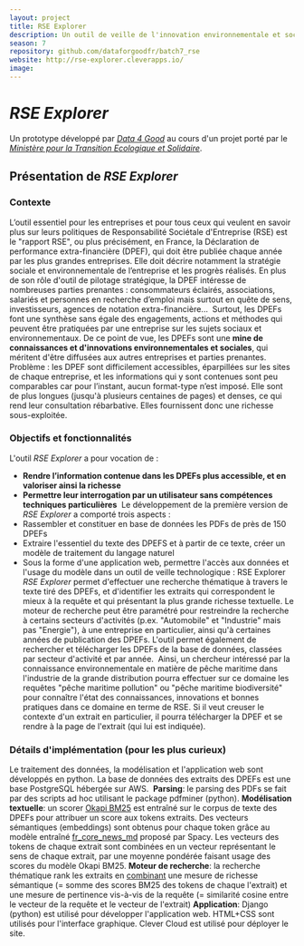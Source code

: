 ```yaml
---
layout: project
title: RSE Explorer
description: Un outil de veille de l'innovation environnementale et sociale, basé sur l'exploitation des rapports RSE de grandes entreprises françaises.
season: 7
repository: github.com/dataforgoodfr/batch7_rse
website: http://rse-explorer.cleverapps.io/
image: 
---
```


# *RSE Explorer*
Un prototype développé par *[Data 4 Good](https://dataforgood.fr/)* au cours d'un projet porté par le *[Ministère pour la Transition Ecologique et Solidaire](https://www.ecologique-solidaire.gouv.fr/)*.
​
​
## Présentation de *RSE Explorer*
### Contexte
L’outil essentiel pour les entreprises et pour tous ceux qui veulent en savoir plus sur leurs politiques de Responsabilité Sociétale d'Entreprise (RSE) est le "rapport RSE", ou plus précisément, en France, la Déclaration de performance extra-financière (DPEF), qui doit être publiée chaque année par les plus grandes entreprises. Elle doit décrire notamment la stratégie sociale et environnementale de l’entreprise et les progrès réalisés. En plus de son rôle d'outil de pilotage stratégique, la DPEF intéresse de nombreuses parties prenantes : consommateurs éclairés, associations, salariés et personnes en recherche d’emploi mais surtout en quête de sens, investisseurs, agences de notation extra-financière...
​
Surtout, les DPEFs font une synthèse sans égale des engagements, actions et méthodes qui peuvent être pratiquées par une entreprise sur les sujets sociaux et environnementaux. De ce point de vue, les DPEFs sont une **mine de connaissances et d'innovations environnementales et sociales**, qui méritent d'être diffusées aux autres entreprises et parties prenantes.
​
Problème : les DPEF sont difficilement accessibles, éparpillées sur les sites de chaque entreprise, et les informations qui y sont contenues sont peu comparables car pour l’instant, aucun format-type n’est imposé. Elle sont de plus longues (jusqu'à plusieurs centaines de pages) et denses, ce qui rend leur consultation rébarbative. Elles fournissent donc une richesse sous-exploitée.
​
### Objectifs et fonctionnalités
L'outil *RSE Explorer* a pour vocation de :
- **Rendre l’information contenue dans les DPEFs plus accessible, et en valoriser ainsi la richesse**
- **Permettre leur interrogation par un utilisateur sans compétences techniques particulières**
​
Le développement de la première version de *RSE Explorer* a comporté trois aspects :
- Rassembler et constituer en base de données les PDFs de près de 150 DPEFs
- Extraire l'essentiel du texte des DPEFS et à partir de ce texte, créer un modèle de traitement du langage naturel
- Sous la forme d'une application web, permettre l'accès aux données et l'usage du modèle dans un outil de veille technologique : RSE Explorer
​
*RSE Explorer* permet d'effectuer une recherche thématique à travers le texte tiré des DPEFs, et d'identifier les extraits qui correspondent le mieux à la requête et qui présentant la plus grande richesse textuelle. Le moteur de recherche peut être paramétré pour restreindre la recherche à certains secteurs d'activités (p.ex. "Automobile" et "Industrie" mais pas "Energie"), à une entreprise en particulier, ainsi qu'à certaines années de publication des DPEFs. L'outil permet également de rechercher et télécharger les DPEFs de la base de données, classées par secteur d'activité et par année.
​
Ainsi,  un chercheur intéressé par la connaissance environnementale en matière de pêche maritime dans l'industrie de la grande distribution pourra effectuer sur ce domaine les requêtes "pêche maritime pollution" ou "pêche maritime biodiversité" pour connaître l'état des connaissances, innovations et bonnes pratiques dans ce domaine en terme de RSE. Si il veut creuser le contexte d'un extrait en particulier, il pourra télécharger la DPEF et se rendre à la page de l'extrait (qui lui est indiquée).
​
​
### Détails d'implémentation (pour les plus curieux)
Le traitement des données, la modélisation et l'application web sont développés en python. La base de données des extraits des DPEFs est une base PostgreSQL hébergée sur AWS.
​
**Parsing**: le parsing des PDFs se fait par des scripts ad hoc utilisant le package pdfminer (python).
**Modélisation textuelle**: un scorer [Okapi BM25](https://fr.wikipedia.org/wiki/Okapi_BM25) est entraîné sur le corpus de texte des DPEFs pour attribuer un score aux tokens extraits. Des vecteurs sémantiques (embeddings) sont obtenus pour chaque token grâce au modèle entraîné [fr_core_news_md](https://spacy.io/models/fr#fr_core_news_md) proposé par Spacy. Les vecteurs des tokens de chaque extrait sont combinées en un vecteur représentant le sens de chaque extrait, par une moyenne pondérée faisant usage des scores du modèle Okapi BM25.
**Moteur de recherche**: la recherche thématique rank les extraits en [combinant](https://github.com/dataforgoodfr/batch7_rse/pull/47) une mesure de richesse sémantique (= somme des scores BM25 des tokens de chaque l'extrait) et une mesure de pertinence vis-à-vis de la requête (= similarité cosine entre le vecteur de la requête et le vecteur de l'extrait)
**Application**: Django (python) est utilisé pour développer l'application web. HTML+CSS sont utilisés pour l'interface graphique. Clever Cloud est utilisé pour déployer le site.
